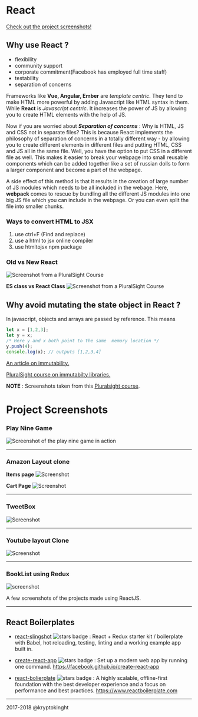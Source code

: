 # React
[Check out the project screenshots!](#project-screenshots)

## Why use React ?
* flexibility
* community support
* corporate commitment(Facebook has employed full time staff)
* testability
* separation of concerns
  
Frameworks like **Vue, Angular, Ember** are *template centric*. They tend to make HTML more powerful by adding Javascript like HTML syntax in them. While **React** is *Javascript centric*. It increases the power of JS by allowing you to create HTML elements with the help of JS.

 Now if you are worried about ***Separation of concerns*** : Why is HTML, JS and CSS not in separate files? This is because React implements the philosophy of separation of concerns in a totally different way - by allowing you to create different elements in different files and putting HTML, CSS and JS all in the same file. Well, you have the option to put CSS in a different file as well. This makes it easier to break your webpage into small reusable components which can be added together like a set of russian dolls to form a larger component and become a part of the webpage. 

 A side effect of this method is that it results in the creation of large number of JS modules which needs to be all included in the webage. Here, **webpack** comes to rescue by bundling all the different JS modules into one big JS file which you can include in the webpage. Or you can even split the file into smaller chunks. 

 ### Ways to convert HTML to JSX
 1. use ctrl+F (Find and replace)
 2. use a html to jsx online compiler
 3. use htmltojsx npm package

### Old vs New React
![Screenshot from a PluralSight Course](/screenshots/old_new_react.png)

**ES class vs React Class**
![Screenshot from a PluralSight Course](/screenshots/react_class.png)


## Why avoid mutating the state object in React ?
In javascript, objects and arrays are passed by reference. This means
```javascript
let x = [1,2,3];
let y = x;
/* Here y and x both point to the same  memory location */
y.push(4);
console.log(x); // outputs [1,2,3,4]
```

[An article on immutability.](https://medium.com/pro-react/a-brief-talk-about-immutability-and-react-s-helpers-70919ab8ae7c)

[PluralSight course on immutabilty libraries.](https://app.pluralsight.com/player?course=functional-javascript-libraries-playbook)


**NOTE** : Screenshots taken from this [Pluralsight course](https://app.pluralsight.com/player?name=a54f8f9e-b7f2-46e4-a5cd-aec10587ccf1&clip=0&course=react-big-picture&author=cory-house).


# Project Screenshots

### Play Nine Game
![Screenshot of the play nine game in action](/screenshots/play_nine.png)
<hr />

### Amazon Layout clone
**Items page**
![Screenshot](/screenshots/amazon_clone.png)

**Cart Page**
![Screenshot](/screenshots/amazon_cart.png)
<hr />


### TweetBox
![Screenshot](/screenshots/tweet.png)
<hr />

### Youtube layout Clone
![Screenshot](/screenshots/youtube_clone.png)
<hr />

### BookList using Redux
![screenshot](/screenshots/booklist_redux.png)


A few screenshots of the projects made using ReactJS.

<hr />

## React Boilerplates

* [react-slingshot](https://github.com/coryhouse/react-slingshot) ![stars badge](http://githubbadges.com/star.svg?user=coryhouse&repo=react-slingshot) : 
    React + Redux starter kit / boilerplate with Babel, hot reloading, testing, linting and a working example app built in. 

* [create-react-app](https://github.com/facebook/create-react-app) ![stars badge](http://githubbadges.com/star.svg?user=facebook&repo=create-react-app) : Set up a modern web app by running one command. https://facebook.github.io/create-react-app

* [react-bolierplate](https://github.com/react-boilerplate/react-boilerplate) ![stars badge](http://githubbadges.com/star.svg?user=react-boilerplate&repo=react-boilerplate) : A highly scalable, offline-first foundation with the best developer experience and a focus on performance and best practices. https://www.reactboilerplate.com

<hr />
2017-2018 @kryptokinght





